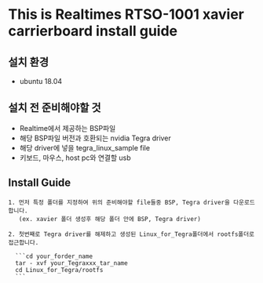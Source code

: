 

# This is Realtimes RTSO-1001 xavier carrierboard install guide

## 설치 환경
   * ubuntu 18.04


## 설치 전 준비해야할 것
   * Realtime에서 제공하는 BSP파일
   * 해당 BSP파일 버전과 호환되는 nvidia Tegra driver
   * 해당 driver에 넣을 tegra_linux_sample file
   * 키보드, 마우스, host pc와 연결할 usb

## Install Guide
    1. 먼저 특정 폴더를 지정하여 위의 준비해야할 file들중 BSP, Tegra driver을 다운로드 합니다. 
       (ex. xavier 폴더 생성후 해당 폴더 안에 BSP, Tegra driver)
       
    2. 첫번째로 Tegra driver를 해제하고 생성된 Linux_for_Tegra폴더에서 rootfs폴더로 접근합니다.
      
      ```cd your_forder_name
      tar - xvf your_Tegraxxx_tar_name
      cd Linux_for_Tegra/rootfs
      ```
      

